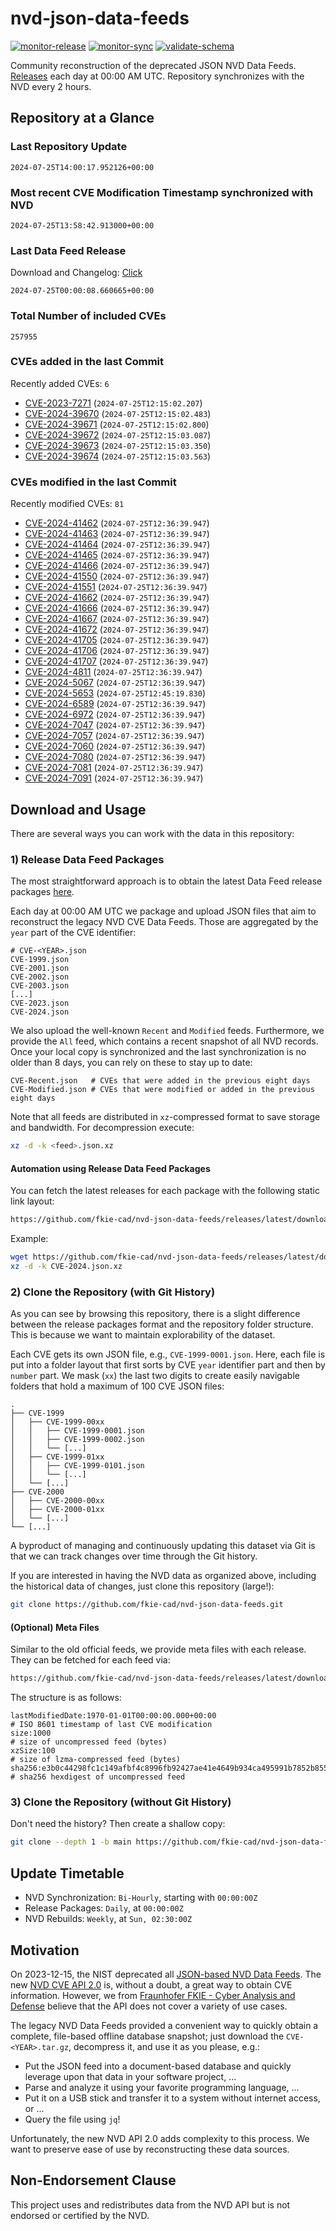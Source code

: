 # nvd-json-data-feeds

[![monitor-release](https://github.com/fkie-cad/nvd-json-data-feeds/actions/workflows/monitor_release.yml/badge.svg)](https://github.com/fkie-cad/nvd-json-data-feeds/actions/workflows/monitor_release.yml)
[![monitor-sync](https://github.com/fkie-cad/nvd-json-data-feeds/actions/workflows/monitor_sync.yml/badge.svg)](https://github.com/fkie-cad/nvd-json-data-feeds/actions/workflows/monitor_sync.yml)
[![validate-schema](https://github.com/fkie-cad/nvd-json-data-feeds/actions/workflows/validate_schema.yml/badge.svg)](https://github.com/fkie-cad/nvd-json-data-feeds/actions/workflows/validate_schema.yml)

Community reconstruction of the deprecated JSON NVD Data Feeds.
[Releases](https://github.com/fkie-cad/nvd-json-data-feeds/releases/latest) each day at 00:00 AM UTC.
Repository synchronizes with the NVD every 2 hours.

## Repository at a Glance

### Last Repository Update

```plain
2024-07-25T14:00:17.952126+00:00
```

### Most recent CVE Modification Timestamp synchronized with NVD

```plain
2024-07-25T13:58:42.913000+00:00
```

### Last Data Feed Release

Download and Changelog: [Click](https://github.com/fkie-cad/nvd-json-data-feeds/releases/latest)

```plain
2024-07-25T00:00:08.660665+00:00
```

### Total Number of included CVEs

```plain
257955
```

### CVEs added in the last Commit

Recently added CVEs: `6`

- [CVE-2023-7271](CVE-2023/CVE-2023-72xx/CVE-2023-7271.json) (`2024-07-25T12:15:02.207`)
- [CVE-2024-39670](CVE-2024/CVE-2024-396xx/CVE-2024-39670.json) (`2024-07-25T12:15:02.483`)
- [CVE-2024-39671](CVE-2024/CVE-2024-396xx/CVE-2024-39671.json) (`2024-07-25T12:15:02.800`)
- [CVE-2024-39672](CVE-2024/CVE-2024-396xx/CVE-2024-39672.json) (`2024-07-25T12:15:03.087`)
- [CVE-2024-39673](CVE-2024/CVE-2024-396xx/CVE-2024-39673.json) (`2024-07-25T12:15:03.350`)
- [CVE-2024-39674](CVE-2024/CVE-2024-396xx/CVE-2024-39674.json) (`2024-07-25T12:15:03.563`)


### CVEs modified in the last Commit

Recently modified CVEs: `81`

- [CVE-2024-41462](CVE-2024/CVE-2024-414xx/CVE-2024-41462.json) (`2024-07-25T12:36:39.947`)
- [CVE-2024-41463](CVE-2024/CVE-2024-414xx/CVE-2024-41463.json) (`2024-07-25T12:36:39.947`)
- [CVE-2024-41464](CVE-2024/CVE-2024-414xx/CVE-2024-41464.json) (`2024-07-25T12:36:39.947`)
- [CVE-2024-41465](CVE-2024/CVE-2024-414xx/CVE-2024-41465.json) (`2024-07-25T12:36:39.947`)
- [CVE-2024-41466](CVE-2024/CVE-2024-414xx/CVE-2024-41466.json) (`2024-07-25T12:36:39.947`)
- [CVE-2024-41550](CVE-2024/CVE-2024-415xx/CVE-2024-41550.json) (`2024-07-25T12:36:39.947`)
- [CVE-2024-41551](CVE-2024/CVE-2024-415xx/CVE-2024-41551.json) (`2024-07-25T12:36:39.947`)
- [CVE-2024-41662](CVE-2024/CVE-2024-416xx/CVE-2024-41662.json) (`2024-07-25T12:36:39.947`)
- [CVE-2024-41666](CVE-2024/CVE-2024-416xx/CVE-2024-41666.json) (`2024-07-25T12:36:39.947`)
- [CVE-2024-41667](CVE-2024/CVE-2024-416xx/CVE-2024-41667.json) (`2024-07-25T12:36:39.947`)
- [CVE-2024-41672](CVE-2024/CVE-2024-416xx/CVE-2024-41672.json) (`2024-07-25T12:36:39.947`)
- [CVE-2024-41705](CVE-2024/CVE-2024-417xx/CVE-2024-41705.json) (`2024-07-25T12:36:39.947`)
- [CVE-2024-41706](CVE-2024/CVE-2024-417xx/CVE-2024-41706.json) (`2024-07-25T12:36:39.947`)
- [CVE-2024-41707](CVE-2024/CVE-2024-417xx/CVE-2024-41707.json) (`2024-07-25T12:36:39.947`)
- [CVE-2024-4811](CVE-2024/CVE-2024-48xx/CVE-2024-4811.json) (`2024-07-25T12:36:39.947`)
- [CVE-2024-5067](CVE-2024/CVE-2024-50xx/CVE-2024-5067.json) (`2024-07-25T12:36:39.947`)
- [CVE-2024-5653](CVE-2024/CVE-2024-56xx/CVE-2024-5653.json) (`2024-07-25T12:45:19.830`)
- [CVE-2024-6589](CVE-2024/CVE-2024-65xx/CVE-2024-6589.json) (`2024-07-25T12:36:39.947`)
- [CVE-2024-6972](CVE-2024/CVE-2024-69xx/CVE-2024-6972.json) (`2024-07-25T12:36:39.947`)
- [CVE-2024-7047](CVE-2024/CVE-2024-70xx/CVE-2024-7047.json) (`2024-07-25T12:36:39.947`)
- [CVE-2024-7057](CVE-2024/CVE-2024-70xx/CVE-2024-7057.json) (`2024-07-25T12:36:39.947`)
- [CVE-2024-7060](CVE-2024/CVE-2024-70xx/CVE-2024-7060.json) (`2024-07-25T12:36:39.947`)
- [CVE-2024-7080](CVE-2024/CVE-2024-70xx/CVE-2024-7080.json) (`2024-07-25T12:36:39.947`)
- [CVE-2024-7081](CVE-2024/CVE-2024-70xx/CVE-2024-7081.json) (`2024-07-25T12:36:39.947`)
- [CVE-2024-7091](CVE-2024/CVE-2024-70xx/CVE-2024-7091.json) (`2024-07-25T12:36:39.947`)


## Download and Usage

There are several ways you can work with the data in this repository:

### 1) Release Data Feed Packages

The most straightforward approach is to obtain the latest Data Feed release packages [here](https://github.com/fkie-cad/nvd-json-data-feeds/releases/latest).

Each day at 00:00 AM UTC we package and upload JSON files that aim to reconstruct the legacy NVD CVE Data Feeds.
Those are aggregated by the `year` part of the CVE identifier:

```
# CVE-<YEAR>.json
CVE-1999.json
CVE-2001.json
CVE-2002.json
CVE-2003.json
[...]
CVE-2023.json
CVE-2024.json
```

We also upload the well-known `Recent` and `Modified` feeds.
Furthermore, we provide the `All` feed, which contains a recent snapshot of all NVD records.
Once your local copy is synchronized and the last synchronization is no older than 8 days, you can rely on these to stay up to date:

```plain
CVE-Recent.json   # CVEs that were added in the previous eight days
CVE-Modified.json # CVEs that were modified or added in the previous eight days
```

Note that all feeds are distributed in `xz`-compressed format to save storage and bandwidth.
For decompression execute:

```sh
xz -d -k <feed>.json.xz
```

#### Automation using Release Data Feed Packages

You can fetch the latest releases for each package with the following static link layout:

```sh
https://github.com/fkie-cad/nvd-json-data-feeds/releases/latest/download/CVE-<YEAR>.json.xz
```

Example:

```sh
wget https://github.com/fkie-cad/nvd-json-data-feeds/releases/latest/download/CVE-2024.json.xz
xz -d -k CVE-2024.json.xz
```

### 2) Clone the Repository (with Git History)

As you can see by browsing this repository, there is a slight difference between the release packages format and the repository folder structure.
This is because we want to maintain explorability of the dataset.

Each CVE gets its own JSON file, e.g., `CVE-1999-0001.json`.
Here, each file is put into a folder layout that first sorts by CVE `year` identifier part and then by `number` part.
We mask (`xx`) the last two digits to create easily navigable folders that hold a maximum of 100 CVE JSON files:

```plain
.
├── CVE-1999
│   ├── CVE-1999-00xx
│   │   ├── CVE-1999-0001.json
│   │   ├── CVE-1999-0002.json
│   │   └── [...]
│   ├── CVE-1999-01xx
│   │   ├── CVE-1999-0101.json
│   │   └── [...]
│   └── [...]
├── CVE-2000
│   ├── CVE-2000-00xx
│   ├── CVE-2000-01xx
│   └── [...]
└── [...]
```

A byproduct of managing and continuously updating this dataset via Git is that we can track changes over time through the Git history.

If you are interested in having the NVD data as organized above, including the historical data of changes, just clone this repository (large!):

```sh
git clone https://github.com/fkie-cad/nvd-json-data-feeds.git
```

#### (Optional) Meta Files

Similar to the old official feeds, we provide meta files with each release. They can be fetched for each feed via:

```sh
https://github.com/fkie-cad/nvd-json-data-feeds/releases/latest/download/CVE-<YEAR>.meta
```

The structure is as follows:

```plain
lastModifiedDate:1970-01-01T00:00:00.000+00:00                          # ISO 8601 timestamp of last CVE modification
size:1000                                                               # size of uncompressed feed (bytes)
xzSize:100                                                              # size of lzma-compressed feed (bytes)
sha256:e3b0c44298fc1c149afbf4c8996fb92427ae41e4649b934ca495991b7852b855 # sha256 hexdigest of uncompressed feed
```

### 3) Clone the Repository (without Git History)

Don't need the history? Then create a shallow copy:

```sh
git clone --depth 1 -b main https://github.com/fkie-cad/nvd-json-data-feeds.git
```


## Update Timetable

* NVD Synchronization: `Bi-Hourly`, starting with `00:00:00Z`
* Release Packages: `Daily`, at `00:00:00Z`
* NVD Rebuilds: `Weekly`, at `Sun, 02:30:00Z`


## Motivation

On 2023-12-15, the NIST deprecated all [JSON-based NVD Data Feeds](https://nvd.nist.gov/vuln/data-feeds#divRetirementBanner-1).
The new [NVD CVE API 2.0](https://nvd.nist.gov/developers/vulnerabilities) is, without a doubt, a great way to obtain CVE information.
However, we from [Fraunhofer FKIE - Cyber Analysis and Defense](https://www.fkie.fraunhofer.de/en/departments/cad.html) believe that the API does not cover a variety of use cases.

The legacy NVD Data Feeds provided a convenient way to quickly obtain a complete, file-based offline database snapshot; just download the `CVE-<YEAR>.tar.gz`, decompress it, and use it as you please, e.g.:

- Put the JSON feed into a document-based database and quickly leverage upon that data in your software project, ...
- Parse and analyze it using your favorite programming language, ...
- Put it on a USB stick and transfer it to a system without internet access, or ...
- Query the file using `jq`!

Unfortunately, the new NVD API 2.0 adds complexity to this process.
We want to preserve ease of use by reconstructing these data sources.

## Non-Endorsement Clause

This project uses and redistributes data from the NVD API but is not endorsed or certified by the NVD.